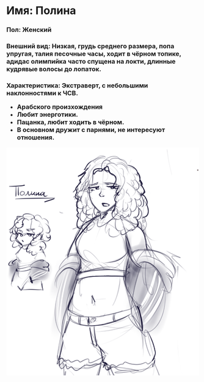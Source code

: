 
<h1><b>Имя</b>: Полина</h1>

<h3><b>Пол:</b> Женский </h3> 
<h3><b>Внешний вид:</b> Низкая, грудь среднего размера, попа упругая, талия песочные часы, ходит в чёрном топике, адидас олимпийка часто спущена на локти, длинные кудрявые волосы до лопаток.</h3> 
<h3><b>Характеристика: </b>
Экстраверт, с небольшими наклонностями к ЧСВ. 

- Арабского произхождения 
- Любит энерготики. 
- Пацанка, любит ходить в чёрном. 
- В основном дружит с парнями, не интересуют отношения.
</h3> 

<img src="img/polina.png"></img>
